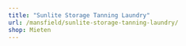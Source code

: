 ```yaml
---
title: "Sunlite Storage Tanning Laundry"
url: /mansfield/sunlite-storage-tanning-laundry/
shop: Mieten
---
```

